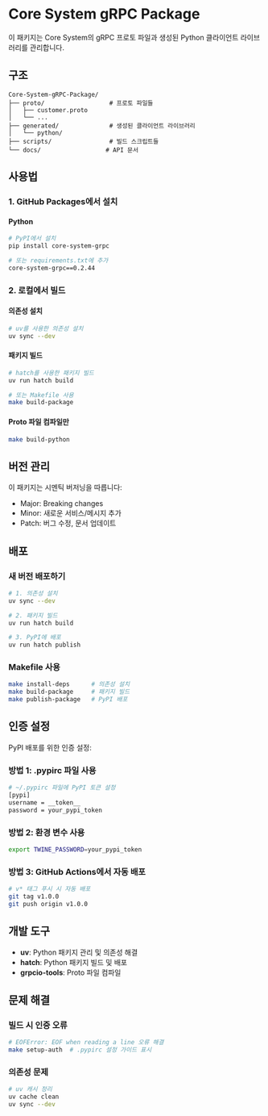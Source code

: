 # Core System gRPC Package

이 패키지는 Core System의 gRPC 프로토 파일과 생성된 Python 클라이언트 라이브러리를 관리합니다.

## 구조

```
Core-System-gRPC-Package/
├── proto/                  # 프로토 파일들
│   ├── customer.proto
│   └── ...
├── generated/              # 생성된 클라이언트 라이브러리
│   └── python/
├── scripts/                # 빌드 스크립트들
└── docs/                  # API 문서
```

## 사용법

### 1. GitHub Packages에서 설치

#### Python
```bash
# PyPI에서 설치
pip install core-system-grpc

# 또는 requirements.txt에 추가
core-system-grpc==0.2.44
```

### 2. 로컬에서 빌드

#### 의존성 설치
```bash
# uv를 사용한 의존성 설치
uv sync --dev
```

#### 패키지 빌드
```bash
# hatch를 사용한 패키지 빌드
uv run hatch build

# 또는 Makefile 사용
make build-package
```

#### Proto 파일 컴파일만
```bash
make build-python
```

## 버전 관리

이 패키지는 시멘틱 버저닝을 따릅니다:
- Major: Breaking changes
- Minor: 새로운 서비스/메시지 추가
- Patch: 버그 수정, 문서 업데이트

## 배포

### 새 버전 배포하기

```bash
# 1. 의존성 설치
uv sync --dev

# 2. 패키지 빌드
uv run hatch build

# 3. PyPI에 배포
uv run hatch publish
```

### Makefile 사용
```bash
make install-deps      # 의존성 설치
make build-package     # 패키지 빌드
make publish-package   # PyPI 배포
```

## 인증 설정

PyPI 배포를 위한 인증 설정:

### 방법 1: .pypirc 파일 사용
```bash
# ~/.pypirc 파일에 PyPI 토큰 설정
[pypi]
username = __token__
password = your_pypi_token
```

### 방법 2: 환경 변수 사용
```bash
export TWINE_PASSWORD=your_pypi_token
```

### 방법 3: GitHub Actions에서 자동 배포
```bash
# v* 태그 푸시 시 자동 배포
git tag v1.0.0
git push origin v1.0.0
```

## 개발 도구

- **uv**: Python 패키지 관리 및 의존성 해결
- **hatch**: Python 패키지 빌드 및 배포
- **grpcio-tools**: Proto 파일 컴파일

## 문제 해결

### 빌드 시 인증 오류
```bash
# EOFError: EOF when reading a line 오류 해결
make setup-auth  # .pypirc 설정 가이드 표시
```

### 의존성 문제
```bash
# uv 캐시 정리
uv cache clean
uv sync --dev
```
